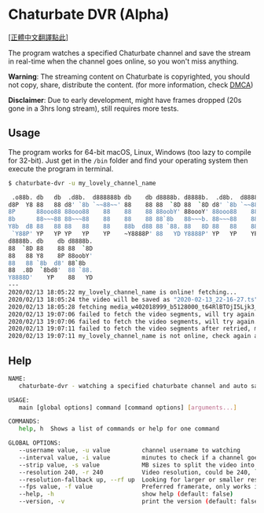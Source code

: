 # Chaturbate DVR (Alpha)

[[正體中文翻譯點此]](README-tw.md)

The program watches a specified Chaturbate channel and save the stream in real-time when the channel goes online, so you won't miss anything.

**Warning**: The streaming content on Chaturbate is copyrighted, you should not copy, share, distribute the content. (for more information, check [DMCA](https://www.dmca.com/))

**Disclaimer**: Due to early development, might have frames dropped (20s gone in a 3hrs long stream), still requires more tests.

## Usage

The program works for 64-bit macOS, Linux, Windows (too lazy to compile for 32-bit). Just get in the `/bin` folder and find your operating system then execute the program in terminal.

```bash
$ chaturbate-dvr -u my_lovely_channel_name

 .o88b. db   db  .d8b.  d888888b db    db d8888b. d8888b.  .d8b.  d888888b d88888b
d8P  Y8 88   88 d8' `8b `~~88~~' 88    88 88  `8D 88  `8D d8' `8b `~~88~~' 88'
8P      88ooo88 88ooo88    88    88    88 88oobY' 88oooY' 88ooo88    88    88ooooo
8b      88~~~88 88~~~88    88    88    88 88`8b   88~~~b. 88~~~88    88    88~~~~~
Y8b  d8 88   88 88   88    88    88b  d88 88 `88. 88   8D 88   88    88    88.
 `Y88P' YP   YP YP   YP    YP    ~Y8888P' 88   YD Y8888P' YP   YP    YP    Y88888P
d8888b. db    db d8888b.
88  `8D 88    88 88  `8D
88   88 Y8    8P 88oobY'
88   88 `8b  d8' 88`8b
88  .8D  `8bd8'  88 `88.
Y8888D'    YP    88   YD
---
2020/02/13 18:05:22 my_lovely_channel_name is online! fetching...
2020/02/13 18:05:24 the video will be saved as "2020-02-13_22-16-27.ts".
2020/02/13 18:05:28 fetching media_w402018999_b5128000_t64RlBTOjI5Ljk3_9134.ts (size: 936428)
2020/02/13 19:07:06 failed to fetch the video segments, will try again. (1/2)
2020/02/13 19:07:06 failed to fetch the video segments, will try again. (2/2)
2020/02/13 19:07:11 failed to fetch the video segments after retried, my_lovely_channel_name might went offline.
2020/02/13 19:07:11 my_lovely_channel_name is not online, check again after 3 minute(s)...
```

## Help

```bash
NAME:
   chaturbate-dvr - watching a specified chaturbate channel and auto saves the stream as local file

USAGE:
   main [global options] command [command options] [arguments...]

COMMANDS:
   help, h  Shows a list of commands or help for one command

GLOBAL OPTIONS:
   --username value, -u value         channel username to watching
   --interval value, -i value         minutes to check if a channel goes online or not (default: 1)
   --strip value, -s value            MB sizes to split the video into chunks (default: 0)
   --resolution 240, -r 240           Video resolution, could be 240, `480`, `540`, `720`, `1080` (default: "1080")
   --resolution-fallback up, --rf up  Looking for larger or smaller resolution (up for larger, `down` for smaller) if a specified resolution was not found (default: "down")
   --fps value, -f value              Preferred framerate, only works if steaming source supports it, otherwise it will always be 30 FPS (default: "60")
   --help, -h                         show help (default: false)
   --version, -v                      print the version (default: false)
```
